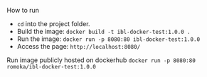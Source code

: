 How to run

- `cd` into the project folder.
- Build the image: `docker build -t ibl-docker-test:1.0.0 .`
- Run the image: `docker run -p 8080:80 ibl-docker-test:1.0.0`
- Access the page: `http://localhost:8080/`

Run image publicly hosted on dockerhub
`docker run -p 8080:80 romoka/ibl-docker-test:1.0.0`
